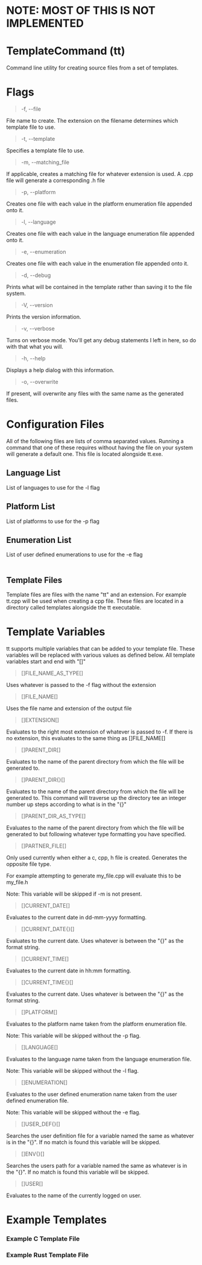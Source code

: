 <h1>NOTE: MOST OF THIS IS NOT IMPLEMENTED</h1>

# TemplateCommand (tt)
Command line utility for creating source files from a set of templates. 

# Flags

>-f, --file

File name to create. The extension on the filename determines which template file to use. 

>-t, --template

Specifies a template file to use. 

>-m, --matching_file

If applicable, creates a matching file for whatever extension is used. A .cpp file will generate a corresponding .h file

>-p, --platform

Creates one file with each value in the platform enumeration file appended onto it. 

>-l, --language

Creates one file with each value in the language enumeration file appended onto it. 

>-e, --enumeration

Creates one file with each value in the enumeration file appended onto it. 

>-d, --debug 

Prints what will be contained in the template rather than saving it to the file system. 

>-V, --version

Prints the version information. 

>-v, --verbose

Turns on verbose mode. You'll get any debug statements I left in here, so do with that what you will. 

>-h, --help

Displays a help dialog with this information. 

>-o, --overwrite

If present, will overwrite any files with the same name as the generated files. 

# Configuration Files

All of the following files are lists of comma separated values. Running a command that one of these requires without having the file on your system will generate a default one. This file is located alongside tt.exe. 

<h2>Language List</h2>
List of languages to use for the -l flag
<h2>Platform List</h2>
List of platforms to use for the -p flag
<h2>Enumeration List</h2>
List of user defined enumerations to use for the -e flag

</br>
</br>

<h2>Template Files</h2>
Template files are files with the name "tt" and an extension. For example tt.cpp will be used when creating a cpp file. These files are located in a directory called templates alongside the tt executable. 

<br />

# Template Variables
tt supports multiple variables that can be added to your template file. These variables will be replaced with various values as defined below. All template variables start and end with "[]"

>\[\]FILE_NAME_AS_TYPE\[\]

Uses whatever is passed to the -f flag without the extension

>\[\]FILE_NAME\[\]

Uses the file name and extension of the output file

>\[\]EXTENSION\[\]

Evaluates to the right most extension of whatever is passed to -f. If there is no extension, this evaluates to the same thing as \[\]FILE_NAME\[\]

>\[\]PARENT_DIR\[\]

Evaluates to the name of the parent directory from which the file will be generated to.

>\[\]PARENT_DIR{}\[\]

Evaluates to the name of the parent directory from which the file will be generated to. This command will traverse up the directory tee an integer number up steps according to what is in the "{}"

>\[\]PARENT_DIR_AS_TYPE\[\]

Evaluates to the name of the parent directory from which the file will be generated to but following whatever type formatting you have specified. 

>\[\]PARTNER_FILE\[\]

Only used currently when either a c, cpp, h file is created. Generates the opposite file type. 

For example attempting to generate my_file.cpp will evaluate this to be my_file.h 

Note: This variable will be skipped if -m is not present. 

>\[\]CURRENT_DATE\[\]

Evaluates to the current date in dd-mm-yyyy formatting. 

>\[\]CURRENT_DATE{}\[\]

Evaluates to the current date. Uses whatever is between the "{}" as the format string.  

>\[\]CURRENT_TIME\[\]

Evaluates to the current date in hh:mm formatting. 

>\[\]CURRENT_TIME{}\[\]

Evaluates to the current date. Uses whatever is between the "{}" as the format string. 

>\[\]PLATFORM\[\]

Evaluates to the platform name taken from the platform enumeration file. 

Note: This variable will be skipped without the -p flag. 

>\[\]LANGUAGE\[\]

Evaluates to the language name taken from the language enumeration file. 

Note: This variable will be skipped without the -l flag. 

>\[\]ENUMERATION\[\]

Evaluates to the user defined enumeration name taken from the user defined  enumeration file. 

Note: This variable will be skipped without the -e flag. 

>\[\]USER_DEF{}\[\]

Searches the user definition file for a variable named the same as whatever is in the "{}". If no match is found this variable will be skipped. 

>\[\]ENV{}\[\]

Searches the users path for a variable named the same as whatever is in the "{}". If no match is found this variable will be skipped. 

>\[\]USER\[\]

Evaluates to the name of the currently logged on user. 

# Example Templates
<h3>Example C Template File</h3>
<h3>Example Rust Template File</h3>